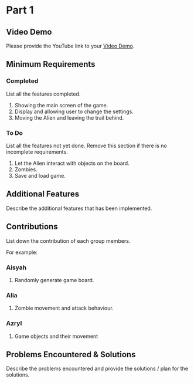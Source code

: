 # Part 1

## Video Demo

Please provide the YouTube link to your [Video Demo](https://youtube.com).

## Minimum Requirements

### Completed

List all the features completed.

1. Showing the main screen of the game.
2. Display and allowing user to change the settings.
3. Moving the Alien and leaving the trail behind.

### To Do

List all the features not yet done. Remove this section if there is no incomplete requirements.

1. Let the Alien interact with objects on the board.
2. Zombies.
3. Save and load game.

## Additional Features

Describe the additional features that has been implemented.

## Contributions

List down the contribution of each group members.

For example:

### Aisyah

1. Randomly generate game board.

### Alia

1. Zombie movement and attack behaviour.

### Azryl

1. Game objects and their movement

## Problems Encountered & Solutions

Describe the problems encountered and provide the solutions / plan for the solutions.
